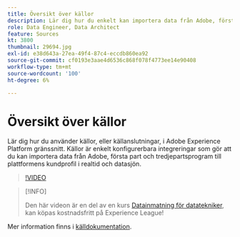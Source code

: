 ```yaml
---
title: Översikt över källor
description: Lär dig hur du enkelt kan importera data från Adobe, förstahandsprogram och tredjepartsprogram till plattformens kundprofil och datasjön i realtid.
role: Data Engineer, Data Architect
feature: Sources
kt: 3800
thumbnail: 29694.jpg
exl-id: e38d643a-27ea-49f4-87c4-eccdb860ea92
source-git-commit: cf0193e3aae4d6536c868f078f4773ee14e90408
workflow-type: tm+mt
source-wordcount: '100'
ht-degree: 6%

---
```


# Översikt över källor

Lär dig hur du använder källor, eller källanslutningar, i Adobe Experience Platform gränssnitt. Källor är enkelt konfigurerbara integreringar som gör att du kan importera data från Adobe, första part och tredjepartsprogram till plattformens kundprofil i realtid och datasjön.

>[!VIDEO](https://video.tv.adobe.com/v/29694?quality=12&learn=on)

>[!INFO]
>
> Den här videon är en del av en kurs [Datainmatning för datatekniker](https://experienceleague.adobe.com/?recommended=ExperiencePlatform-D-1-2020.1.dataingestion), kan köpas kostnadsfritt på Experience League!

Mer information finns i [källdokumentation](https://experienceleague.adobe.com/docs/experience-platform/sources/home.htmll?lang=sv).
